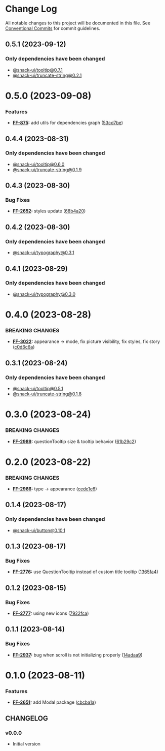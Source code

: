 # Change Log

All notable changes to this project will be documented in this file.
See [Conventional Commits](https://conventionalcommits.org) for commit guidelines.

## 0.5.1 (2023-09-12)

### Only dependencies have been changed
* [@snack-ui/tooltip@0.7.1](https://git.sbercloud.tech/sbercloud-ui/tokens-design-system/snack-uikit/-/blob/master/packages/tooltip/CHANGELOG.md)
* [@snack-ui/truncate-string@0.2.1](https://git.sbercloud.tech/sbercloud-ui/tokens-design-system/snack-uikit/-/blob/master/packages/truncate-string/CHANGELOG.md)





# 0.5.0 (2023-09-08)


### Features

* **[FF-875](https://jira.sbercloud.tech/browse/FF-875):** add utils for dependencies graph ([53cd7be](https://git.sbercloud.tech/sbercloud-ui/tokens-design-system/snack-uikit/commits/53cd7be638f01e573cb52b2417a39f4df4f6089b))





## 0.4.4 (2023-08-31)

### Only dependencies have been changed
* [@snack-ui/tooltip@0.6.0](https://git.sbercloud.tech/sbercloud-ui/tokens-design-system/snack-uikit/-/blob/master/packages/tooltip/CHANGELOG.md)
* [@snack-ui/truncate-string@0.1.9](https://git.sbercloud.tech/sbercloud-ui/tokens-design-system/snack-uikit/-/blob/master/packages/truncate-string/CHANGELOG.md)





## 0.4.3 (2023-08-30)


### Bug Fixes

* **[FF-2652](https://jira.sbercloud.tech/browse/FF-2652):** styles update ([68b4a20](https://git.sbercloud.tech/sbercloud-ui/tokens-design-system/snack-uikit/commits/68b4a207085b1e0c69626519c5764784abc577fb))





## 0.4.2 (2023-08-30)

### Only dependencies have been changed
* [@snack-ui/typography@0.3.1](https://git.sbercloud.tech/sbercloud-ui/tokens-design-system/snack-uikit/-/blob/master/packages/typography/CHANGELOG.md)





## 0.4.1 (2023-08-29)

### Only dependencies have been changed
* [@snack-ui/typography@0.3.0](https://git.sbercloud.tech/sbercloud-ui/tokens-design-system/snack-uikit/-/blob/master/packages/typography/CHANGELOG.md)





# 0.4.0 (2023-08-28)


### BREAKING CHANGES


* **[FF-3022](https://jira.sbercloud.tech/browse/FF-3022):** appearance -> mode, fix picture visibility, fix styles, fix story ([c0d6c6a](https://git.sbercloud.tech/sbercloud-ui/tokens-design-system/snack-uikit/commits/c0d6c6a9e01e05b31901a15b824fc917f5639aab))




## 0.3.1 (2023-08-24)

### Only dependencies have been changed
* [@snack-ui/tooltip@0.5.1](https://git.sbercloud.tech/sbercloud-ui/tokens-design-system/snack-uikit/-/blob/master/packages/tooltip/CHANGELOG.md)
* [@snack-ui/truncate-string@0.1.8](https://git.sbercloud.tech/sbercloud-ui/tokens-design-system/snack-uikit/-/blob/master/packages/truncate-string/CHANGELOG.md)





# 0.3.0 (2023-08-24)


### BREAKING CHANGES


* **[FF-2989](https://jira.sbercloud.tech/browse/FF-2989):** questionTooltip size & tooltip behavior ([61b29c2](https://git.sbercloud.tech/sbercloud-ui/tokens-design-system/snack-uikit/commits/61b29c2a87074d25f54b3d9eac66ef79003d9897))




# 0.2.0 (2023-08-22)


### BREAKING CHANGES


* **[FF-2966](https://jira.sbercloud.tech/browse/FF-2966):** type -> appearance ([cede1e6](https://git.sbercloud.tech/sbercloud-ui/tokens-design-system/snack-uikit/commits/cede1e668443c398003b1932c29a6dc52e7867a4))




## 0.1.4 (2023-08-17)

### Only dependencies have been changed
* [@snack-ui/button@0.10.1](https://git.sbercloud.tech/sbercloud-ui/tokens-design-system/snack-uikit/-/blob/master/packages/button/CHANGELOG.md)





## 0.1.3 (2023-08-17)


### Bug Fixes

* **[FF-2776](https://jira.sbercloud.tech/browse/FF-2776):** use QuestionTooltip instead of custom title tooltip ([1365fa4](https://git.sbercloud.tech/sbercloud-ui/tokens-design-system/snack-uikit/commits/1365fa4d9668c55316f4efee15f6fe2a63813ed0))





## 0.1.2 (2023-08-15)


### Bug Fixes

* **[FF-2777](https://jira.sbercloud.tech/browse/FF-2777):** using new icons ([7922fca](https://git.sbercloud.tech/sbercloud-ui/tokens-design-system/snack-uikit/commits/7922fca103293299554fe07d607ca54b3b571e66))





## 0.1.1 (2023-08-14)


### Bug Fixes

* **[FF-2937](https://jira.sbercloud.tech/browse/FF-2937):** bug when scroll is not initializing properly ([14adaa9](https://git.sbercloud.tech/sbercloud-ui/tokens-design-system/snack-uikit/commits/14adaa9a77cdc13a713580633148511f3660723f))





# 0.1.0 (2023-08-11)


### Features

* **[FF-2651](https://jira.sbercloud.tech/browse/FF-2651):** add Modal package ([cbcba1a](https://git.sbercloud.tech/sbercloud-ui/tokens-design-system/snack-uikit/commits/cbcba1a404ff145eed61ccf680fc2e60c67ba235))





## CHANGELOG

### v0.0.0

- Initial version
